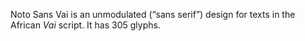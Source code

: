 Noto Sans Vai is an unmodulated (“sans serif”) design for texts in the African _Vai_ script. It has 305 glyphs.